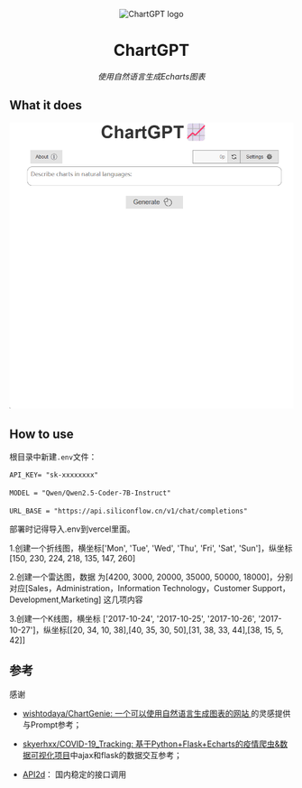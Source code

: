 

<p align="center">
    <img src="https://s2.loli.net/2023/05/10/LDUpFzo7VJiOshd.png" alt="ChartGPT logo" width=200 height=200 />
</p>
<h1 align="center">ChartGPT</h1>
<p align="center">
    <em>使用自然语言生成Echarts图表</em>
</p>

## What it does

![demo](./demo.gif)

## How to use

根目录中新建`.env`文件：

```
API_KEY= "sk-xxxxxxxx"

MODEL = "Qwen/Qwen2.5-Coder-7B-Instruct"

URL_BASE = "https://api.siliconflow.cn/v1/chat/completions"

```

部署时记得导入.env到vercel里面。

1.创建一个折线图，横坐标['Mon', 'Tue', 'Wed', 'Thu', 'Fri', 'Sat', 'Sun']，纵坐标 [150, 230, 224, 218, 135, 147, 260] 

2.创建一个雷达图，数据 为[4200, 3000, 20000, 35000, 50000, 18000]，分别对应[Sales，Administration，Information Technology，Customer Support，Development,Marketing] 这几项内容

3.创建一个K线图，横坐标 ['2017-10-24', '2017-10-25', '2017-10-26', '2017-10-27']，纵坐标[[20, 34, 10, 38],[40, 35, 30, 50],[31, 38, 33, 44],[38, 15, 5, 42]]


## 参考

感谢

* [wishtodaya/ChartGenie: 一个可以使用自然语言生成图表的网站 ](https://github.com/wishtodaya/ChartGenie)的灵感提供与Prompt参考；

* [skyerhxx/COVID-19_Tracking: 基于Python+Flask+Echarts的疫情爬虫&数据可视化项目](https://github.com/skyerhxx/COVID-19_Tracking)中ajax和flask的数据交互参考；

* [API2d](https://api2d.com/r/186769)： 国内稳定的接口调用
